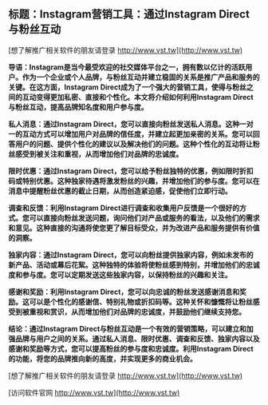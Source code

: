 ## **标题：Instagram营销工具：通过Instagram Direct与粉丝互动**

[想了解推广相关软件的朋友请登录 http://www.vst.tw](http://www.vst.tw)

**导语：Instagram是当今最受欢迎的社交媒体平台之一，拥有数以亿计的活跃用户。作为一个企业或个人品牌，与粉丝互动并建立稳固的关系是推广产品和服务的关键。在这方面，Instagram Direct成为了一个强大的营销工具，使得与粉丝之间的互动变得更加私密、直接和个性化。本文将介绍如何利用Instagram Direct与粉丝互动，提高品牌知名度和用户参与度。**

**私人消息：通过Instagram Direct，您可以直接向粉丝发送私人消息。这种一对一的互动方式可以增加用户对品牌的信任度，并建立起更加亲密的关系。您可以回答用户的问题、提供个性化的建议以及解决他们的问题。这种个性化的互动将让粉丝感受到被关注和重视，从而增加他们对品牌的忠诚度。**

**限时优惠：通过Instagram Direct，您可以给予粉丝独特的优惠，例如限时折扣码或特别优惠。这种独家待遇将激发粉丝的兴趣，并增加他们的参与度。您可以在消息中提醒粉丝优惠的截止日期，从而创造紧迫感，促使他们立即行动。**

**调查和反馈：利用Instagram Direct进行调查和收集用户反馈是一个很好的方式。您可以直接向粉丝发送问题，询问他们对产品或服务的看法，以及他们的需求和意见。这种直接的沟通将使您更了解目标受众，并为改进产品和服务提供有价值的洞察。**

**独家内容：通过Instagram Direct，您可以向粉丝提供独家内容，例如未发布的新产品、活动或幕后花絮。这种独特的体验将使粉丝感到特别，并增加他们的忠诚度和参与度。您可以定期发送这些独家内容，以保持粉丝的兴趣和关注。**

**感谢和奖励：利用Instagram Direct，您可以向忠诚的粉丝发送感谢消息和奖励。这可以是个性化的感谢信、特别礼物或折扣码等。这种关怀和慷慨将让粉丝感受到被重视和赏识，从而增加他们对品牌的忠诚度，并鼓励他们继续支持您。**

**结论：通过Instagram Direct与粉丝互动是一个有效的营销策略，可以建立和加强品牌与用户之间的关系。通过私人消息、限时优惠、调查和反馈、独家内容以及感谢和奖励等方式，您可以提高粉丝的参与度和忠诚度。利用Instagram Direct的功能，将您的品牌推向新的高度，并实现更多的商业机会。**

[想了解推广相关软件的朋友请登录 http://www.vst.tw](http://www.vst.tw)


[访问软件官网 http://www.vst.tw](http://www.vst.tw)
